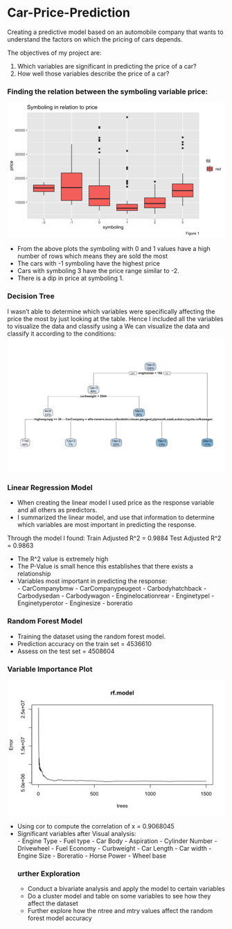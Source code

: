 # Car-Price-Prediction
Creating a predictive model based on an automobile company that wants to understand the factors on which the pricing of cars depends.

The objectives of my project are:
1. Which variables are significant in predicting the price of a car?
2. How well those variables describe the price of a car?

<h3>Finding the relation between the symboling variable price:</h3>

<img src="Code/img/symboling.png">

<ul>
<li> From the above plots the symboling with 0 and 1 values have a high number of rows which means they are sold the most </li>
<li>The cars with -1 symboling have the highest price</li>
<li>Cars with symboling 3 have the price range similar to -2.</li>
<li>There is a dip in price at symboling 1.</li>
</ul>

<h3>Decision Tree</h3>
I wasn’t able to determine which variables were specifically affecting the price the most by just looking at the table. Hence I included all the variables to visualize the data and classify using a We can visualize the data and classify it according to the conditions:

<img src="Code/img/datatrees.png">

<h3>Linear Regression Model</h3>
<ul>
<li>When creating the linear model I used price as the response variable and all others as predictors.</li>
<li>I summarized the linear model, and use that information to determine which variables are most important in predicting the response.</li>
</ul>

Through the model I found:
Train Adjusted R^2 = 0.9884
Test Adjusted R^2 = 0.9863

<ul>
<li>The R^2 value is extremely high</li>
<li>The P-Value is small hence this establishes that there exists a relationship</li>
<li>Variables most important in predicting the response:</li>
- CarCompanybmw
- CarCompanypeugeot
- Carbodyhatchback
- Carbodysedan
- Carbodywagon
- Enginelocationrear - Enginetypel
- Enginetyperotor
- Enginesize
- boreratio
</ul>

<h3>Random Forest Model</h3>
<ul>
<li>Training the dataset using the random forest model.</li>
<li> Prediction accuracy on the train set = 4536610</li>
<li>Assess on the test set = 4508604</li>
</ul>

<h3>Variable Importance Plot</h3>

<img src="Code/img/rfmodel.png">

<ul> 
<li>Using cor to compute the correlation of x = 0.9068045</li>
<li>Significant variables after Visual analysis:</li>
- Engine Type
- Fuel type
- Car Body
- Aspiration
- Cylinder Number
- Drivewheel
- Fuel Economy
- Curbweight - Car Length - Car width
- Engine Size - Boreratio
- Horse Power - Wheel base

<h3>urther Exploration</h3>
<ul>
<li>Conduct a bivariate analysis and apply the model to certain variables</li>
<li>Do a cluster model and table on some variables to see how they affect the dataset</li>
<li>Further explore how the ntree and mtry values affect the random forest model accuracy</li>
</ul>
